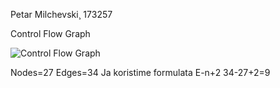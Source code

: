 Petar Milchevski¸ 173257






Control Flow Graph
 
![Control Flow Graph](https://user-images.githubusercontent.com/63505206/171442339-5a02b65b-e6da-496a-8f41-d7a6dee8884b.png)


Nodes=27
Edges=34
Ja koristime formulata E-n+2
34-27+2=9





































